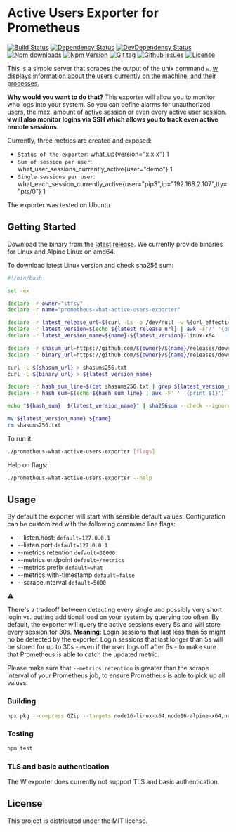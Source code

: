# Active Users Exporter for Prometheus

[![Build Status](https://travis-ci.org/stfsy/prometheus-what-active-users-exporter.svg)](https://travis-ci.org/stfsy/prometheus-what-active-users-exporter)
[![Dependency Status](https://img.shields.io/david/stfsy/prometheus-what-active-users-exporter.svg)](https://github.com/stfsy/prometheus-what-active-users-exporter/blob/master/package.json)
[![DevDependency Status](https://img.shields.io/david/dev/stfsy/prometheus-what-active-users-exporter.svg)](https://github.com/stfsy/prometheus-what-active-users-exporter/blob/master/package.json)
[![Npm downloads](https://img.shields.io/npm/dm/prometheus-what-active-users-exporter.svg)](https://www.npmjs.com/package/prometheus-what-active-users-exporter)
[![Npm Version](https://img.shields.io/npm/v/prometheus-what-active-users-exporter.svg)](https://www.npmjs.com/package/prometheus-what-active-users-exporter)
[![Git tag](https://img.shields.io/github/tag/stfsy/prometheus-what-active-users-exporter.svg)](https://github.com/stfsy/prometheus-what-active-users-exporter/releases)
[![Github issues](https://img.shields.io/github/issues/stfsy/prometheus-what-active-users-exporter.svg)](https://github.com/stfsy/prometheus-what-active-users-exporter/issues)
[![License](https://img.shields.io/npm/l/prometheus-what-active-users-exporter.svg)](https://github.com/stfsy/prometheus-what-active-users-exporter/blob/master/LICENSE)


This is a simple server that scrapes the output of the unix command `w`. [w displays information about the users currently on the machine, and their processes. ](https://man7.org/linux/man-pages/man1/w.1.html)

**Why would you want to do that?** This exporter will allow you to monitor who logs into your system. So you can define alarms for unauthorized users, the max. amount of active session or even every active user session. **`W` will also monitor logins via SSH which allows you to track even active remote sessions.**

Currently, three metrics are created and exposed: 

- `Status of the exporter`: what_up{version="x.x.x"} 1
- `Sum of session per user`: what_user_sessions_currently_active{user="demo"} 1
- `Single sessions per user`: what_each_session_currently_active{user="pip3",ip="192.168.2.107",tty="pts/0"} 1

The exporter was tested on Ubuntu.

## Getting Started

Download the binary from the [latest release](https://github.com/stfsy/prometheus-what-active-users-exporter/releases/latest). We currently provide binaries for Linux and Alpine Linux on amd64.

To download latest Linux version and check sha256 sum:

```bash
#!/bin/bash

set -ex

declare -r owner="stfsy"
declare -r name="prometheus-what-active-users-exporter"

declare -r latest_release_url=$(curl -Ls -o /dev/null -w %{url_effective} https://github.com/${owner}/${name}/releases/latest)
declare -r latest_version=$(echo ${latest_release_url} | awk -F'/' '{print $8}')
declare -r latest_version_name=${name}-${latest_version}-linux-x64

declare -r shasum_url=https://github.com/${owner}/${name}/releases/download/${latest_version}/sha256sums.txt
declare -r binary_url=https://github.com/${owner}/${name}/releases/download/${latest_version}/${latest_version_name}

curl -L ${shasum_url} > shasums256.txt
curl -L ${binary_url} > ${latest_version_name}

declare -r hash_sum_line=$(cat shasums256.txt | grep ${latest_version_name})
declare -r hash_sum=$(echo ${hash_sum_line} | awk -F' ' '{print $1}')

echo "${hash_sum}  ${latest_version_name}" | sha256sum --check --ignore-missing 

mv ${latest_version_name} ${name}
rm shasums256.txt
```

To run it:

```bash
./prometheus-what-active-users-exporter [flags]
```

Help on flags:

```bash
./prometheus-what-active-users-exporter --help
```

## Usage
By default the exporter will start with sensible default values. Configuration can be customized with the following command line flags:

-  --listen.host: `default=127.0.0.1` 
-  --listen.port `default=127.0.0.1`
-  --metrics.retention `default=30000`
-  --metrics.endpoint `default=/metrics` 
-  --metrics.prefix `default=what`
-  --metrics.with-timestamp `default=false`
-  --scrape.interval `default=5000` 

:warning: 

There's a tradeoff between detecting every single and possibly very short login vs. putting additional load on your system by querying too often. 
By default, the exporter will query the active sessions every 5s and will store every session for 30s. 
**Meaning**: Login sessions that last less than 5s might no be detected by the exporter. Login sessions that last longer than 5s will be stored for 
up to 30s - even if the user logs off after 6s - to make sure that Prometheus is able to catch the updated metric.


Please make sure that `--metrics.retention` is greater than the scrape interval of your Prometheus job, to ensure Prometheus is able to pick up all values.


### Building

```bash
npx pkg --compress GZip --targets node16-linux-x64,node16-alpine-x64,node16-linuxstatic-x64 lib/index.js
```

### Testing

```bash
npm test
```

### TLS and basic authentication

The W exporter does currently not support TLS and basic authentication.

## License

This project is distributed under the MIT license.